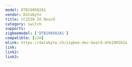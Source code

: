```yaml
---
model: DTB190502A1
vendor: Databyte
title: CC2530 IO Board
category: switch
supports: 
zigbeemodel: ['DTB190502A1']
compatible: [z2m]
mlink: https://databyte.ch/zigbee-dev-board-dtb190502a
link: 
link2: 
link3: 
---
```

